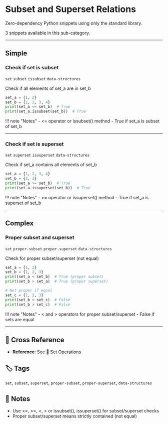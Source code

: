 # Subset and Superset Relations

Zero-dependency Python snippets using only the standard library.

3 snippets available in this sub-category.

---

## Simple

###  Check if set is subset

`set` `subset` `issubset` `data-structures`

Check if all elements of set_a are in set_b

```python
set_a = {1, 2}
set_b = {1, 2, 3, 4}
print(set_a <= set_b)  # True
print(set_a.issubset(set_b))  # True
```

!!! note "Notes"
    - <= operator or issubset() method
    - True if set_a is subset of set_b

<hr class="snippet-divider">

### Check if set is superset

`set` `superset` `issuperset` `data-structures`

Check if set_a contains all elements of set_b

```python
set_a = {1, 2, 3, 4}
set_b = {2, 3}
print(set_a >= set_b)  # True
print(set_a.issuperset(set_b))  # True
```

!!! note "Notes"
    - >= operator or issuperset() method
    - True if set_a is superset of set_b

<hr class="snippet-divider">

## Complex

###  Proper subset and superset

`set` `proper-subset` `proper-superset` `data-structures`

Check for proper subset/superset (not equal)

```python
set_a = {1, 2}
set_b = {1, 2, 3}
print(set_a < set_b)  # True (proper subset)
print(set_b > set_a)  # True (proper superset)

# Not proper if equal
set_c = {1, 2, 3}
print(set_b < set_c)  # False
print(set_b > set_c)  # False
```

!!! note "Notes"
    - < and > operators for proper subset/superset
    - False if sets are equal

<hr class="snippet-divider">

## 🔗 Cross Reference

- **Reference**: See [📂 Set Operations](set_operations.md)

## 🏷️ Tags

`set`, `subset`, `superset`, `proper-subset`, `proper-superset`, `data-structures`

## 📝 Notes
- Use <=, >=, <, > or issubset(), issuperset() for subset/superset checks
- Proper subset/superset means strictly contained (not equal)
